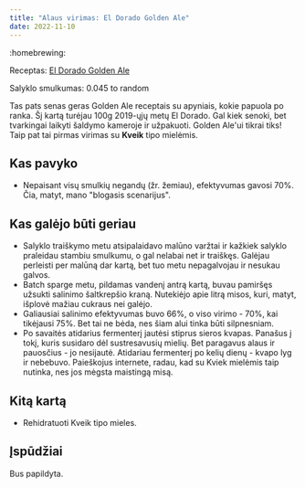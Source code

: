 ```yaml
---
title: "Alaus virimas: El Dorado Golden Ale"
date: 2022-11-10
---
```


:homebrewing:

Receptas: [El Dorado Golden Ale](https://www.brewersfriend.com/homebrew/recipe/view/1329105/el-dorado-golden-ale/446294)

Salyklo smulkumas: 0.045 to random

Tas pats senas geras Golden Ale receptais su apyniais, kokie papuola po ranka.
Šį kartą turėjau 100g 2019-ųjų metų El Dorado. Gal kiek senoki, bet tvarkingai
laikyti šaldymo kameroje ir užpakuoti. Golden Ale'ui tikrai tiks! Taip pat tai
pirmas virimas su **Kveik** tipo mielėmis.

## Kas pavyko

- Nepaisant visų smulkių negandų (žr. žemiau), efektyvumas gavosi 70%. Čia,
  matyt, mano "blogasis scenarijus".

## Kas galėjo būti geriau

- Salyklo traiškymo metu atsipalaidavo malūno varžtai ir kažkiek salyklo
  praleidau stambiu smulkumu, o gal nelabai net ir traiškęs. Galėjau perleisti
  per malūną dar kartą, bet tuo metu nepagalvojau ir nesukau galvos.
- Batch sparge metu, pildamas vandenį antrą kartą, buvau pamiršęs užsukti
  salinimo šaltkrepšio kraną. Nutekiėjo apie litrą misos, kuri, matyt, išplovė
  mažiau cukraus nei galėjo.
- Galiausiai salinimo efektyvumas buvo 66%, o viso virimo - 70%, kai tikėjausi
  75%. Bet tai ne bėda, nes šiam alui tinka būti silpnesniam.
- Po savaitės atidarius fermenterį jautėsi stiprus sieros kvapas. Panašus į
  tokį, kuris susidaro dėl sustresavusių mielių. Bet paragavus alaus ir
  pauosčius - jo nesijautė. Atidariau fermenterį po kelių dienų - kvapo lyg ir
  nebebuvo. Paieškojus internete, radau, kad su Kviek mielėmis taip nutinka, nes
  jos mėgsta maistingą misą.

## Kitą kartą

- Rehidratuoti Kveik tipo mieles.

## Įspūdžiai

Bus papildyta.
